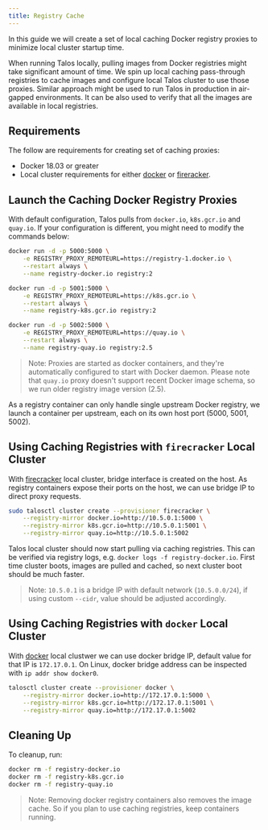 ```yaml
---
title: Registry Cache
---
```


In this guide we will create a set of local caching Docker registry proxies to minimize local cluster startup time.

When running Talos locally, pulling images from Docker registries might take significant amount of time.
We spin up local  caching pass-through registries to cache images and configure local Talos cluster to use those proxies.
Similar approach might be used to run Talos in production in air-gapped environments.
It can be also used to verify that all the images are available in local registries.

## Requirements

The follow are requirements for creating set of caching proxies:

- Docker 18.03 or greater
- Local cluster requirements for either [docker](docker) or [fireracker](firecracker).

## Launch the Caching Docker Registry Proxies

With default configuration, Talos pulls from `docker.io`, `k8s.gcr.io` and `quay.io`.
If your configuration is different, you might need to modify the commands below:

```bash
docker run -d -p 5000:5000 \
    -e REGISTRY_PROXY_REMOTEURL=https://registry-1.docker.io \
    --restart always \
    --name registry-docker.io registry:2

docker run -d -p 5001:5000 \
    -e REGISTRY_PROXY_REMOTEURL=https://k8s.gcr.io \
    --restart always \
    --name registry-k8s.gcr.io registry:2

docker run -d -p 5002:5000 \
    -e REGISTRY_PROXY_REMOTEURL=https://quay.io \
    --restart always \
    --name registry-quay.io registry:2.5
```

> Note: Proxies are started as docker containers, and they're automatically configured to start with Docker daemon.
Please note that `quay.io` proxy doesn't support recent Docker image schema, so we run older registry image version (2.5).

As a registry container can only handle single upstream Docker registry, we launch a container per upstream, each on its own
host port (5000, 5001, 5002).

## Using Caching Registries with `firecracker` Local Cluster

With [firecracker](firecracker) local cluster, bridge interface is created on the host.
As registry containers expose their ports on the host, we can use bridge IP to direct proxy requests.

```bash
sudo talosctl cluster create --provisioner firecracker \
    --registry-mirror docker.io=http://10.5.0.1:5000 \
    --registry-mirror k8s.gcr.io=http://10.5.0.1:5001 \
    --registry-mirror quay.io=http://10.5.0.1:5002
```

Talos local cluster should now start pulling via caching registries.
This can be verified via registry logs, e.g. `docker logs -f registry-docker.io`.
First time cluster boots, images are pulled and cached, so next cluster boot should be much faster.

> Note: `10.5.0.1` is a bridge IP with default network (`10.5.0.0/24`), if using custom `--cidr`, value should be adjusted accordingly.

## Using Caching Registries with `docker` Local Cluster

With [docker](docker) local clustwer we can use docker bridge IP, default value for that IP is `172.17.0.1`.
On Linux, docker bridge address can be inspected with `ip addr show docker0`.

```bash
talosctl cluster create --provisioner docker \
    --registry-mirror docker.io=http://172.17.0.1:5000 \
    --registry-mirror k8s.gcr.io=http://172.17.0.1:5001 \
    --registry-mirror quay.io=http://172.17.0.1:5002
```

## Cleaning Up

To cleanup, run:

```bash
docker rm -f registry-docker.io
docker rm -f registry-k8s.gcr.io
docker rm -f registry-quay.io
```

> Note: Removing docker registry containers also removes the image cache.
So if you plan to use caching registries, keep containers running.
